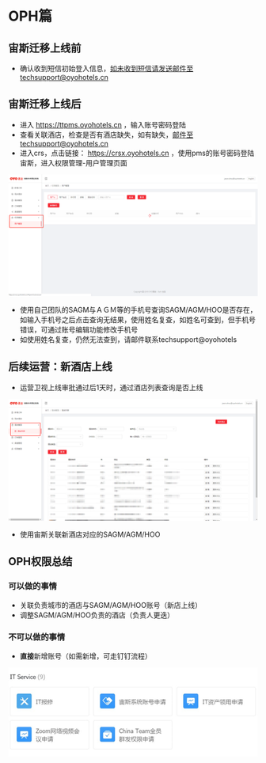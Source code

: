 # OPH篇

## 宙斯迁移上线前

* 确认收到短信初始登入信息，如未收到短信请发送邮件至techsupport@oyohotels.cn

## 宙斯迁移上线后

* 进入 https://ttpms.oyohotels.cn ，输入账号密码登陆
* 查看关联酒店，检查是否有酒店缺失，如有缺失，邮件至techsupport@oyohotels.cn 
* 进入crs，点击链接： https://crsx.oyohotels.cn ，使用pms的账号密码登陆宙斯，进入权限管理-用户管理页面

![](../../.gitbook/assets/image%20%2881%29.png)

* 使用自己团队的SAGM与ＡＧＭ等的手机号查询SAGM/AGM/HOO是否存在，如输入手机号之后点击查询无结果，使用姓名复查，如姓名可查到，但手机号错误，可通过账号编辑功能修改手机号
* 如使用姓名复查，仍然无法查到，请邮件联系techsupport@oyohotels 

## 后续运营：新酒店上线

* 运营卫视上线审批通过后1天时，通过酒店列表查询是否上线

![](../../.gitbook/assets/image%20%28112%29.png)

* 使用宙斯关联新酒店对应的SAGM/AGM/HOO

## OPH权限总结

### 可以做的事情

* 关联负责城市的酒店与SAGM/AGM/HOO账号（新店上线）
* 调整SAGM/AGM/HOO负责的酒店（负责人更迭）

### 不可以做的事情

* **直接**新增账号（如需新增，可走钉钉流程）

![&#x9489;&#x9489;&#x7533;&#x8BF7;&#x8D26;&#x53F7;&#x6D41;&#x7A0B;](../../.gitbook/assets/image%20%28275%29.png)





